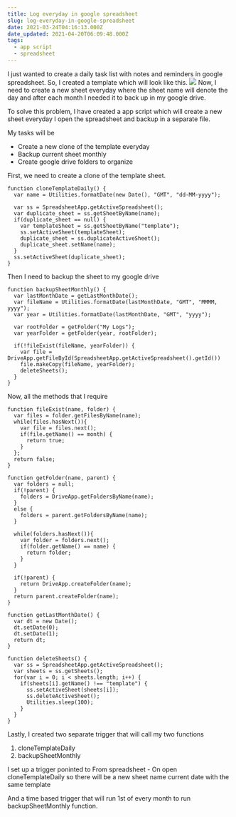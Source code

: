 ```yaml
---
title: Log everyday in google spreadsheet
slug: log-everyday-in-google-spreadsheet
date: 2021-03-24T04:16:13.000Z
date_updated: 2021-04-20T06:09:48.000Z
tags: 
  - app script
  - spreadsheet
---
```


I just wanted to create a daily task list with notes and reminders in google spreadsheet. So, I created a template which will look like this.
![](/content/images/2021/03/Screen-Shot-2021-03-24-at-9.44.06-AM.png)
Now, I need to create a new sheet everyday where the sheet name will denote the day and after each month I needed it to back up in my google drive.

To solve this problem, I have created a app script which will create a new sheet everyday I open the spreadsheet and backup in a separate file.

My tasks will be

- Create a new clone of the template everyday
- Backup current sheet monthly
- Create google drive folders to organize

First, we need to create a clone of the template sheet.

    function cloneTemplateDaily() {
      var name = Utilities.formatDate(new Date(), "GMT", "dd-MM-yyyy");
      
      var ss = SpreadsheetApp.getActiveSpreadsheet();
      var duplicate_sheet = ss.getSheetByName(name); 
      if(duplicate_sheet == null) { 
        var templateSheet = ss.getSheetByName("template");
        ss.setActiveSheet(templateSheet);
        duplicate_sheet = ss.duplicateActiveSheet();
        duplicate_sheet.setName(name);
      }
      ss.setActiveSheet(duplicate_sheet);
    }

Then I need to backup the sheet to my google drive

    function backupSheetMonthly() {
      var lastMonthDate = getLastMonthDate();
      var fileName = Utilities.formatDate(lastMonthDate, "GMT", "MMMM, yyyy");
      var year = Utilities.formatDate(lastMonthDate, "GMT", "yyyy");
    
      var rootFolder = getFolder("My Logs");
      var yearFolder = getFolder(year, rootFolder);
    
      if(!fileExist(fileName, yearFolder)) {
        var file = DriveApp.getFileById(SpreadsheetApp.getActiveSpreadsheet().getId())
        file.makeCopy(fileName, yearFolder);
        deleteSheets();
      }
    }

Now, all the methods that I require

    function fileExist(name, folder) {
      var files = folder.getFilesByName(name);
      while(files.hasNext()){
        var file = files.next();
        if(file.getName() == month) {
          return true;
        }
      };
      return false;
    }

    function getFolder(name, parent) {
      var folders = null;
      if(!parent) {
        folders = DriveApp.getFoldersByName(name);
      }
      else {
        folders = parent.getFoldersByName(name);
      }
      
      while(folders.hasNext()){
        var folder = folders.next();
        if(folder.getName() == name) {
          return folder;
        }
      }
    
      if(!parent) {
        return DriveApp.createFolder(name);
      }
      return parent.createFolder(name);
    }

    function getLastMonthDate() {
      var dt = new Date();
      dt.setDate(0);
      dt.setDate(1);
      return dt;
    }

    function deleteSheets() {
      var ss = SpreadsheetApp.getActiveSpreadsheet();
      var sheets = ss.getSheets();
      for(var i = 0; i < sheets.length; i++) {
        if(sheets[i].getName() !== "template") {
          ss.setActiveSheet(sheets[i]);
          ss.deleteActiveSheet();
          Utilities.sleep(100);
        }
      }
    }

Lastly, I created two separate trigger that will call my two functions

1. cloneTemplateDaily
2. backupSheetMonthly

I set up a trigger poninted to From spreadsheet - On open cloneTemplateDaily so there will be a new sheet name current date with the same template

And a time based trigger that will run 1st of every month to run backupSheetMonthly function.
